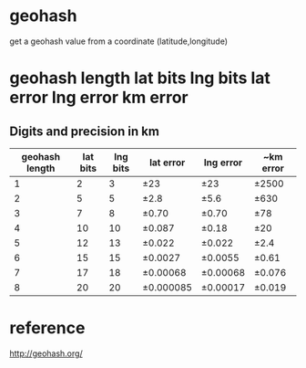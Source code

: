 # geohash
get a geohash value from a coordinate (latitude,longitude)

# geohash length	lat bits	lng bits	lat error	lng error	km error
Digits and precision in km
--------------------------
| geohash length | lat bits | lng bits | lat error | lng error  | ~km error |
|----------------|----------|----------|-----------|------------|-----------|
| 1              | 2        | 3        | ±23       | ±23        | ±2500     |
| 2              | 5        | 5        | ±2.8      | ±5.6       | ±630      |
| 3              | 7        | 8        | ±0.70     | ±0.70      | ±78       |
| 4              | 10       | 10       | ±0.087    | ±0.18      | ±20       |
| 5              | 12       | 13       | ±0.022    | ±0.022     | ±2.4      |
| 6              | 15       | 15       | ±0.0027   | ±0.0055    | ±0.61     |
| 7              | 17       | 18       | ±0.00068  | ±0.00068   | ±0.076    |
| 8              | 20       | 20       | ±0.000085 | ±0.00017   | ±0.019    |

# reference
http://geohash.org/
